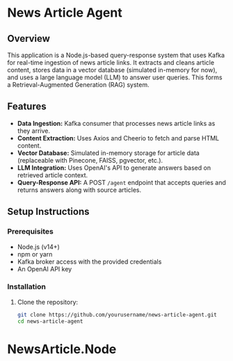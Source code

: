 # News Article Agent

## Overview
This application is a Node.js-based query-response system that uses Kafka for real-time ingestion of news article links. It extracts and cleans article content, stores data in a vector database (simulated in-memory for now), and uses a large language model (LLM) to answer user queries. This forms a Retrieval-Augmented Generation (RAG) system.

## Features
- **Data Ingestion:** Kafka consumer that processes news article links as they arrive.
- **Content Extraction:** Uses Axios and Cheerio to fetch and parse HTML content.
- **Vector Database:** Simulated in-memory storage for article data (replaceable with Pinecone, FAISS, pgvector, etc.).
- **LLM Integration:** Uses OpenAI's API to generate answers based on retrieved article context.
- **Query-Response API:** A POST `/agent` endpoint that accepts queries and returns answers along with source articles.

## Setup Instructions

### Prerequisites
- Node.js (v14+)
- npm or yarn
- Kafka broker access with the provided credentials
- An OpenAI API key

### Installation
1. Clone the repository:
   ```bash
   git clone https://github.com/yourusername/news-article-agent.git
   cd news-article-agent
# NewsArticle.Node
